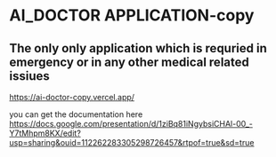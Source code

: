 # AI_DOCTOR APPLICATION-copy

## The only only application which is requried in emergency or in any other medical related issiues


https://ai-doctor-copy.vercel.app/


you can get the documentation here
https://docs.google.com/presentation/d/1ziBq81iNgybsiCHAl-00_-Y7tMhpm8KX/edit?usp=sharing&ouid=112262283305298726457&rtpof=true&sd=true
